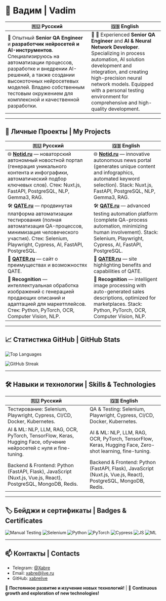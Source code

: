 # 👋 Вадим | Vadim

| 🇷🇺 Русский                                   | 🇬🇧 English                                    |
|----------------------------------------------|------------------------------------------------|
| 🔹 Опытный **Senior QA Engineer** и **разработчик нейросетей и AI-инструментов**. Специализируюсь на автоматизации процессов, разработке и внедрении AI-решений, а также создании высокоточных нейросетевых моделей. Владею собственным тестовым окружением для комплексной и качественной разработки. | 🔹 🔹 Experienced **Senior QA Engineer** and **AI & Neural Network Developer**. Specializing in process automation, AI solution development and integration, and creating high-precision neural network models. Equipped with a personal testing environment for comprehensive and high-quality development. |

---

## 🚀 Личные Проекты | My Projects

| 🇷🇺 Русский                                   | 🇬🇧 English                                    |
|----------------------------------------------|------------------------------------------------|
| 🌐 **[Notid.ru](https://notid.ru)** — новаторский автономный новостной портал (генерация уникального контента и инфографики, автоматический подбор ключевых слов). Стек: Nuxt.js, FastAPI, PostgreSQL, NLP, Gemma3, RAG. | 🌐 **[Notid.ru](https://notid.ru)** — innovative autonomous news portal (generates unique content and infographics, automated keyword selection). Stack: Nuxt.js, FastAPI, PostgreSQL, NLP, Gemma3, RAG. |
| 🛠️ **[QATE.ru](https://qate.ru)** — продвинутая платформа автоматизации тестирования (полная автоматизация QA-процессов, минимизация человеческого участия). Стек: Selenium, Playwright, Cypress, AI, FastAPI, PostgreSQL. | 🛠️ **[QATE.ru](https://qate.ru)** — advanced testing automation platform (complete QA-process automation, minimizing human involvement). Stack: Selenium, Playwright, Cypress, AI, FastAPI, PostgreSQL. |
| 💼 **[QATER.ru](https://qater.ru)** — сайт о преимуществах и возможностях QATE. | 💼 **[QATER.ru](https://qater.ru)** — site highlighting benefits and capabilities of QATE. |
| 📸 **Recognition** — интеллектуальная обработка изображений с генерацией продающих описаний и адаптацией для маркетплейсов. Стек: Python, PyTorch, OCR, Computer Vision, NLP. | 📸 **Recognition** — intelligent image processing with auto-generated sales descriptions, optimized for marketplaces. Stack: Python, PyTorch, OCR, Computer Vision, NLP. |

---

## 📈 Статистика GitHub | GitHub Stats

![Top Languages](https://github-readme-stats.vercel.app/api/top-langs/?username=xabrelive&layout=compact&theme=radical)

![GitHub Streak](https://github-readme-streak-stats.herokuapp.com/?user=xabrelive&theme=radical)

---

## 🛠️ Навыки и технологии | Skills & Technologies

| 🇷🇺 Русский                                   | 🇬🇧 English                                    |
|----------------------------------------------|------------------------------------------------|
| Тестирование: Selenium, Playwright, Cypress, CI/CD, Docker, Kubernetes. | QA & Testing: Selenium, Playwright, Cypress, CI/CD, Docker, Kubernetes. |
| AI & ML: NLP, LLM, RAG, OCR, PyTorch, TensorFlow, Keras, Hugging Face, обучение нейросетей с нуля и fine-tuning. | AI & ML: NLP, LLM, RAG, OCR, PyTorch, TensorFlow, Keras, Hugging Face, Zero-shot learning, fine-tuning. |
| Backend & Frontend: Python (FastAPI, Flask), JavaScript (Nuxt.js, Vue.js, React), PostgreSQL, MongoDB, Redis. | Backend & Frontend: Python (FastAPI, Flask), JavaScript (Nuxt.js, Vue.js, React), PostgreSQL, MongoDB, Redis. |


---

## 🏷️ Бейджи и сертификаты | Badges & Certificates
![Manual Testing](https://img.shields.io/badge/Manual%20Testing-Expert-red)
![Selenium](https://img.shields.io/badge/Selenium-Expert-blue)
![Python](https://img.shields.io/badge/Python-Advanced-green)
![PyTorch](https://img.shields.io/badge/PyTorch-Advanced-yellow)
![Cypress](https://img.shields.io/badge/Cypress-Advanced-green)
![JS](https://img.shields.io/badge/JS-Advanced-yellow)
![ML](https://img.shields.io/badge/ML-Advanced-green)

---

## 📫 Контакты | Contacts
- Telegram: [@Xabre](https://t.me/Xabre)
- Email: [xabre@live.ru](mailto:xabre@live.ru)
- GitHub: [xabrelive](https://github.com/xabrelive)

🔹 **Постоянное развитие и изучение новых технологий!** | 🔹 **Continuous growth and exploration of new technologies!**

